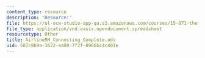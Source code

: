 ```yaml
---
content_type: resource
description: 'Resource:'
file: https://ol-ocw-studio-app-qa.s3.amazonaws.com/courses/15-071-the-analytics-edge-spring-2017/507c8b9a3622aa007f2f8966bc4c401e_AirlineRM_Connecting_Complete.ods
file_type: application/vnd.oasis.opendocument.spreadsheet
resourcetype: Other
title: AirlineRM_Connecting_Complete.ods
uid: 507c8b9a-3622-aa00-7f2f-8966bc4c401e
---
```

